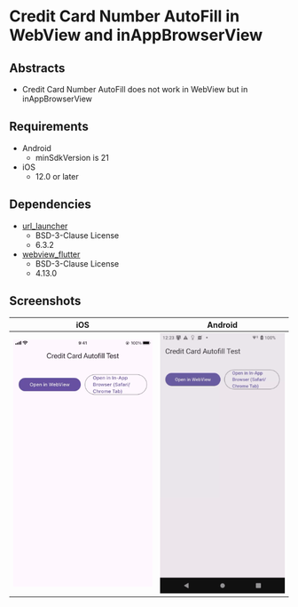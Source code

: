 # Credit Card Number AutoFill in WebView and inAppBrowserView

## Abstracts

* Credit Card Number AutoFill does not work in WebView but in inAppBrowserView

## Requirements

* Android
  * minSdkVersion is 21
* iOS
  * 12.0 or later

## Dependencies

* [url_launcher](https://pub.dev/packages/url_launcher)
  * BSD-3-Clause License
  * 6.3.2
* [webview_flutter](https://pub.dev/packages/webview_flutter)
  * BSD-3-Clause License
  * 4.13.0

## Screenshots

|iOS|Android|
|---|---|
|<img src="./images/ios.gif" />|<img src="./images/android.gif" />|
